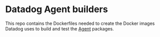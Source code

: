 #  Datadog Agent builders

This repo contains the Dockerfiles needed to create the Docker images Datadog
uses to build and test the [Agent](https://github.com/DataDog/datadog-agent)
packages.

